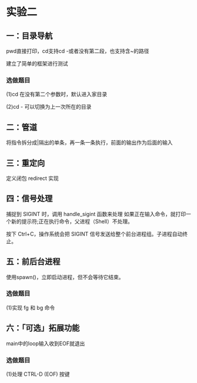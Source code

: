 # 实验二

## 一：目录导航

pwd直接打印，cd支持cd -或者没有第二段，也支持含~的路径

建立了简单的框架进行测试
### 选做题目

(1)cd 在没有第二个参数时，默认进入家目录

(2)cd - 可以切换为上一次所在的目录

## 二：管道

将指令拆分成|隔出的单条，再一条一条执行，前面的输出作为后面的输入
## 三：重定向

定义闭包 redirect 实现
## 四：信号处理

捕捉到 SIGINT 时，调用 handle_sigint 函数来处理
如果正在输入命令，就打印一个新的提示符;正在执行命令，父进程（Shell）不处理。

按下 Ctrl+C，操作系统会把 SIGINT 信号发送给整个前台进程组。子进程自动终止。


## 五：前后台进程

使用spawn()，立即启动进程，但不会等待它结束。
### 选做题目

(1)实现 fg 和 bg 命令
## 六：「可选」拓展功能

main中的loop输入收到EOF就退出
### 选做题目

(1)处理 CTRL-D (EOF) 按键
